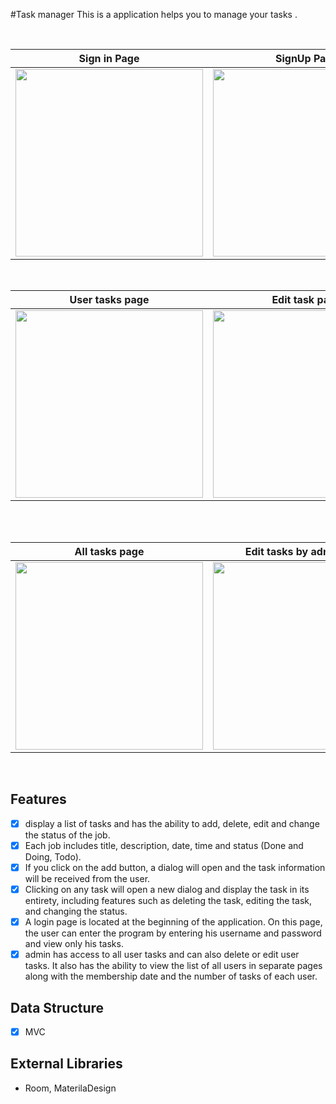 #Task manager 
This is a application helps you to manage your tasks .

<br>

|Sign in Page | SignUp Page |User tasks page |Add task page|Date picker page|Time picker page|
|--|--|--|--|--|--|
| <img src="https://user-images.githubusercontent.com/74787164/110634358-1c643d00-81bf-11eb-9624-dcf7904c4a58.jpg" width=300px> |<img src="https://user-images.githubusercontent.com/74787164/110634565-56354380-81bf-11eb-9764-e5a407c8afe3.jpg" width=300px> |<img src="https://user-images.githubusercontent.com/74787164/110634765-95fc2b00-81bf-11eb-99a4-3305dbf82389.jpg" width=300px> |<img src="https://user-images.githubusercontent.com/74787164/110634884-b88e4400-81bf-11eb-8bbb-8620d2f87d21.jpg" width=300px> |<img src="https://user-images.githubusercontent.com/74787164/110634995-deb3e400-81bf-11eb-94e0-1da107cdaec0.jpg" width=300px> |<img src="https://user-images.githubusercontent.com/74787164/110635003-e07da780-81bf-11eb-9d57-807a99457072.jpg" width=300px> |

<br>

|User tasks page |Edit task page |  Share task Page |Take picture page | Search task Page |Admin page|
|--|--|--|--|--|--|
| <img src="https://user-images.githubusercontent.com/74787164/110635545-79acbe00-81c0-11eb-99a4-7fb8a1c8b2f2.jpg" width=300px> | <img src="https://user-images.githubusercontent.com/74787164/110635701-a2cd4e80-81c0-11eb-8494-33e03c15792f.jpg" width=300px> | <img src="https://user-images.githubusercontent.com/74787164/110635818-c6909480-81c0-11eb-97d8-ad467b0fdd3a.jpg" width=300px> | <img src="https://user-images.githubusercontent.com/74787164/110636290-59313380-81c1-11eb-8a27-8480ba8b40c9.jpg" width=300px> |<img src="https://user-images.githubusercontent.com/74787164/110635845-d0b29300-81c0-11eb-956a-5e7ff18a7868.jpg" width=300px> |<img src="https://user-images.githubusercontent.com/74787164/110636762-e5435b00-81c1-11eb-866d-a356cf8a526a.jpg" width=300px> |


<br>
<br>

|All tasks page |Edit tasks by admin page | All users Page |
|--|--|--|
| <img src="https://user-images.githubusercontent.com/74787164/110637165-5b47c200-81c2-11eb-9e72-b6c8d3722a74.jpg" width=300px> | <img src="https://user-images.githubusercontent.com/74787164/110637190-600c7600-81c2-11eb-9331-cd8b3ba6b8de.jpg" width=300px> | <img src="https://user-images.githubusercontent.com/74787164/110637179-5e42b280-81c2-11eb-8cac-edb5723bbba3.jpg" width=300px> | 
<br>


 ## Features
 - [x] display a list of tasks and has the ability to add, delete, edit and change the status of the job.
 - [x] Each job includes title, description, date, time and status (Done and Doing, Todo).
 - [x] If you click on the add button, a dialog will open and the task information will be received from the user.
 - [x] Clicking on any task will open a new dialog and display the task in its entirety, including features such as deleting the task, editing the task, and changing the status.
 - [x] A login page is located at the beginning of the application. On this page, the user can enter the program by entering his username and password and view only his tasks.
 - [x] admin has access to all user tasks and can also delete or edit user tasks. It also has the ability to view the list of all users in separate pages along with the membership date and the number of tasks of each user.
 ## Data Structure 
 
- [x] MVC
 
 ## External Libraries
 - Room, MaterilaDesign
